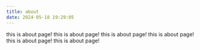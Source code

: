 ```yaml
---
title: about
date: 2024-05-18 19:29:05
---
```

this is about page!
this is about page!
this is about page!
this is about page!
this is about page!
this is about page!

